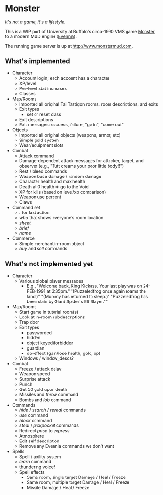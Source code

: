 # Monster

*It's not a game, it's a lifestyle.*

This is a WIP port of University at Buffalo's circa-1990 VMS game [Monster](http://www.skrenta.com/monster/) to a modern MUD engine ([Evennia](https://github.com/evennia/evennia)).

The running game server is up at http://www.monstermud.com.

## What's implemented

* Character
  * Account login; each account has a character
  * XP/level
  * Per-level stat increases 
  * Classes 
* Map/Rooms
  * Imported all original Tai Tastigon rooms, room descriptions, and exits
  * Exit types
    * set or reset class
  * Exit descriptions
  * Exit messages: success, failure, "go in", "come out"
* Objects
  * Imported all original objects (weapons, armor, etc)
  * Simple gold system
  * Wear/equipment slots
* Combat
  * Attack command
  * Damage-dependent attack messages for attacker, target, and observer (e.g., "Tutt creams your poor little body!!")
  * Rest / bleed commands
  * Weapon base damage / random damage
  * Character health and max health
  * Death at 0 health => go to the Void
  * XP for kills (based on level/xp comparison)
  * Weapon use percent
  * Claws  
* Command set
  * *.* for last action
  * *who* that shows everyone's room location
  * *sheet*
  * *brief*
  * *name*  
* Commerce
  * Simple merchant in-room object
  * *buy* and *sell* commands


## What's not implemented yet

* Character
  * Various global player messages
    * E.g., "Welcome back, King Kickass.  Your last play was on 24-FEB-1991 at 3:35pm." "(Puzzeledfrog once again roams the land.)" "(Mummy has returned to sleep.)" "Puzzeledfrog has been slain by Giant Spider's Elf Slayer.""
* Map/Rooms
  * Start game in tutorial room(s)
  * Look at in-room subdescriptions
  * Trap door
  * Exit types
    * passworded
    * hidden
    * object keyed/forbidden
    * guardian
    * do-effect (gain/lose health, gold, xp)
  * Windows / window_descs?
* Combat
  * Freeze / attack delay
  * Weapon speed
  * Surprise attack
  * Punch
  * Get 50 gold upon death
  * Missiles and *throw* command
  * Bombs and *lob* command
* Commands
  * *hide* / *search* / *reveal* commands
  * *use* command
  * *block* command
  * *steal* / *pickpocket* commands
  * Redirect *pose* to *express*
  * Atmosphere
  * Edit self description
  * Remove any Evennia commands we don't want
* Spells
  * Spell / ability system
  * *learn* command
  * thundering voice?
  * Spell effects
    * Same room, single target Damage / Heal / Freeze
    * Same room, multiple target Damage / Heal / Freeze
    * Missile Damage / Heal / Freeze
